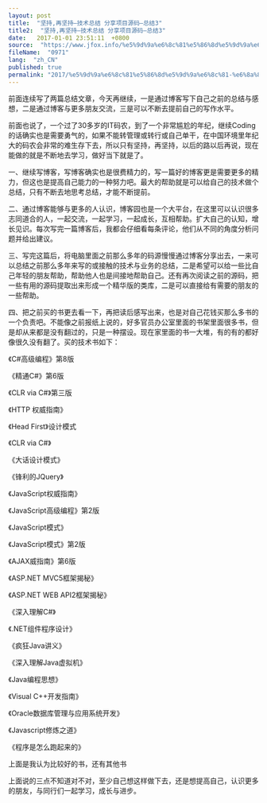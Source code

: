```yaml
---
layout: post
title:  "坚持,再坚持—技术总结 分享项目源码—总结3"
title2:  "坚持,再坚持—技术总结 分享项目源码—总结3"
date:   2017-01-01 23:51:11  +0800
source:  "https://www.jfox.info/%e5%9d%9a%e6%8c%81%e5%86%8d%e5%9d%9a%e6%8c%81-%e6%8a%80%e6%9c%af%e6%80%bb%e7%bb%93-%e5%88%86%e4%ba%ab%e9%a1%b9%e7%9b%ae%e6%ba%90%e7%a0%81-%e6%80%bb%e7%bb%933.html"
fileName:  "0971"
lang:  "zh_CN"
published: true
permalink: "2017/%e5%9d%9a%e6%8c%81%e5%86%8d%e5%9d%9a%e6%8c%81-%e6%8a%80%e6%9c%af%e6%80%bb%e7%bb%93-%e5%88%86%e4%ba%ab%e9%a1%b9%e7%9b%ae%e6%ba%90%e7%a0%81-%e6%80%bb%e7%bb%933.html"
---
```


前面连续写了两篇总结文章，今天再继续，一是通过博客写下自己之前的总结与感想，二是通过博客与更多朋友交流，三是可以不断去提前自己的写作水平。

前面也说了，一个过了30多岁的IT码农，到了一个非常尴尬的年纪，继续Coding的话确实也是需要勇气的，如果不能转管理或转行或自己单干，在中国环境里年纪大的码农会非常的难生存下去，所以只有坚持，再坚持，以后的路以后再说，现在能做的就是不断地去学习，做好当下就是了。

 一、继续写博客，写博客确实也是很费精力的，写一篇好的博客更是需要更多的精力，但这也是提高自己能力的一种努力吧。最大的帮助就是可以给自己的技术做个总结，只有不断去地思考总结，才能不断提前。

 二、通过博客能够与更多的人认识，博客园也是一个大平台，在这里可以认识很多志同道合的人，一起交流，一起学习，一起成长，互相帮助。扩大自己的认知，增长见识。每次写完一篇博客后，我都会仔细看每条评论，他们从不同的角度分析问题并给出建议。

 三、写完这篇后，将电脑里面之前那么多年的码源慢慢通过博客分享出去，一来可以总结之前那么多年来写的或接触的技术与业务的总结，二是希望可以给一些比自己年轻的朋友帮助，帮助他人也是间接地帮助自己。还有再次阅读之前的源码，把一些有用的源码提取出来形成一个精华版的类库，二是可以直接给有需要的朋友的一些帮助。

 四、把之前买的书更去看一下，再把读后感写出来，也是对自己花钱买那么多书的一个负责吧。不能像之前报纸上说的，好多官员办公室里面的书架里面很多书，但是却从来都是没有翻过的，只是一种摆设。现在家里面的书一大堆，有的有的都好像很久没有翻了。买的技术书如下：

 《C#高级编程》第8版

 《精通C#》第6版

 《CLR via C#》第三版

 《HTTP 权威指南》

 《Head First》设计模式

 《CLR via C#》

 《大话设计模式》

 《锋利的JQuery》

 《JavaScript权威指南》

 《JavaScript高级编程》第2版

 《JavaScript模式》

 《JavaScript模式》第2版

 《AJAX威指南》第6版

 《ASP.NET MVC5框架揭秘》

 《ASP.NET WEB API2框架揭秘》

 《深入理解C#》

 《.NET组件程序设计》

 《疯狂Java讲义》

 《深入理解Java虚拟机》

 《Java编程思想》

 《Visual C++开发指南》

 《Oracle数据库管理与应用系统开发》

 《Javascript修炼之道》

 《程序是怎么跑起来的》

 上面是我认为比较好的书，还有其他书

 上面说的三点不知道对不对，至少自己想这样做下去，还是想提高自己，认识更多的朋友，与同行们一起学习，成长与进步。
